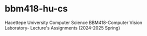 # bbm418-hu-cs
Hacettepe University Computer Science BBM418-Computer Vision Laboratory- Lecture's Assignments (2024-2025 Spring)
